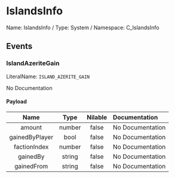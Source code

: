 # IslandsInfo

Name: IslandsInfo / Type: System / Namespace: C_IslandsInfo

## Events

### IslandAzeriteGain
LiteralName: `ISLAND_AZERITE_GAIN`

No Documentation

#### Payload
|Name|Type|Nilable|Documentation|
|:---:|:---:|:---:|:---|
|amount|number|false|No Documentation|
|gainedByPlayer|bool|false|No Documentation|
|factionIndex|number|false|No Documentation|
|gainedBy|string|false|No Documentation|
|gainedFrom|string|false|No Documentation|